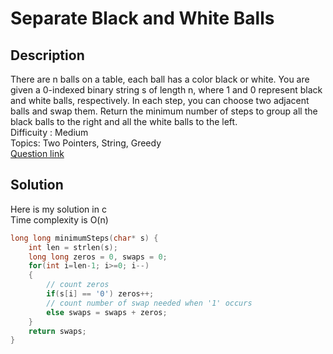 # Separate Black and White Balls

## Description
There are n balls on a table, each ball has a color black or white.
You are given a 0-indexed binary string s of length n, where 1 and 0 represent black and white balls, respectively.
In each step, you can choose two adjacent balls and swap them.
Return the minimum number of steps to group all the black balls to the right and all the white balls to the left.
<br>Difficuity : Medium
<br>Topics: Two Pointers, String, Greedy
<br>[Question link](https://leetcode.com/problems/separate-black-and-white-balls/description/)

## Solution
Here is my solution in c
<br>Time complexity is O(n)
```C
long long minimumSteps(char* s) {
    int len = strlen(s);
    long long zeros = 0, swaps = 0;
    for(int i=len-1; i>=0; i--)
    {
        // count zeros
        if(s[i] == '0') zeros++;
        // count number of swap needed when '1' occurs
        else swaps = swaps + zeros;
    }
    return swaps;
}
```
